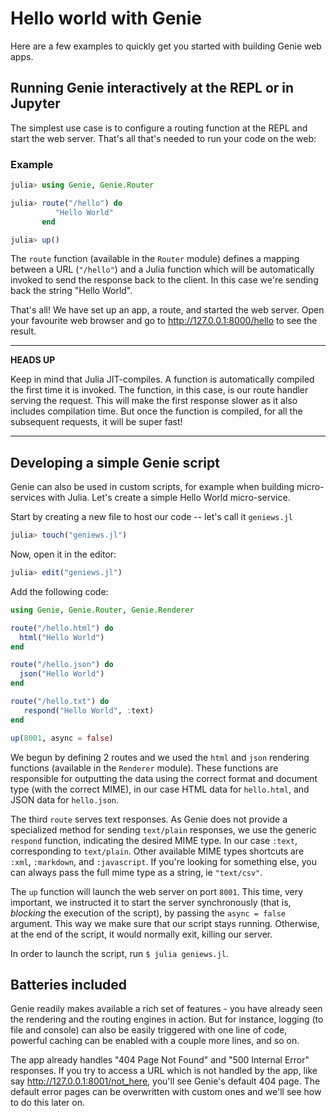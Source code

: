 # Hello world with Genie

Here are a few examples to quickly get you started with building Genie web apps.

## Running Genie interactively at the REPL or in Jupyter

The simplest use case is to configure a routing function at the REPL and start the web server. That's all that's needed to run your code on the web:

### Example

```julia
julia> using Genie, Genie.Router

julia> route("/hello") do
          "Hello World"
       end

julia> up()
```

The `route` function (available in the `Router` module) defines a mapping between a URL (`"/hello"`) and a Julia function which will be automatically invoked to send the response back to the client. In this case we're sending back the string "Hello World".

That's all! We have set up an app, a route, and started the web server. Open your favourite web browser and go to <http://127.0.0.1:8000/hello> to see the result.

---
**HEADS UP**

Keep in mind that Julia JIT-compiles. A function is automatically compiled the first time it is invoked. The function, in this case, is our route handler serving the request. This will make the first response slower as it also includes compilation time. But once the function is compiled, for all the subsequent requests, it will be super fast!

---

## Developing a simple Genie script

Genie can also be used in custom scripts, for example when building micro-services with Julia. Let's create a simple Hello World micro-service.

Start by creating a new file to host our code -- let's call it `geniews.jl`

```julia
julia> touch("geniews.jl")
```

Now, open it in the editor:

```julia
julia> edit("geniews.jl")
```

Add the following code:

```julia
using Genie, Genie.Router, Genie.Renderer

route("/hello.html") do
  html("Hello World")
end

route("/hello.json") do
  json("Hello World")
end

route("/hello.txt") do
   respond("Hello World", :text)
end

up(8001, async = false)
```

We begun by defining 2 routes and we used the `html` and `json` rendering functions (available in the `Renderer` module). These functions are responsible for outputting the data using the correct format and document type (with the correct MIME), in our case HTML data for `hello.html`, and JSON data for `hello.json`.

The third `route` serves text responses. As Genie does not provide a specialized method for sending `text/plain` responses, we use the generic `respond` function, indicating the desired MIME type. In our case `:text`, corresponding to `text/plain`. Other available MIME types shortcuts are `:xml`, `:markdown`, and `:javascript`. If you're looking for something else, you can always pass the full mime type as a string, ie `"text/csv"`.

The `up` function will launch the web server on port `8001`. This time, very important, we instructed it to start the server synchronously (that is, _blocking_ the execution of the script), by passing the `async = false` argument. This way we make sure that our script stays running. Otherwise, at the end of the script, it would normally exit, killing our server.

In order to launch the script, run `$ julia geniews.jl`.

## Batteries included

Genie readily makes available a rich set of features - you have already seen the rendering and the routing engines in action. But for instance, logging (to file and console) can also be easily triggered with one line of code, powerful caching can be enabled with a couple more lines, and so on.

The app already handles "404 Page Not Found" and "500 Internal Error" responses. If you try to access a URL which is not handled by the app, like say <http://127.0.0.1:8001/not_here>, you'll see Genie's default 404 page. The default error pages can be overwritten with custom ones and we'll see how to do this later on.
